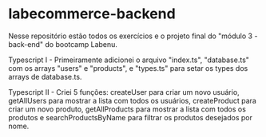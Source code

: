 # labecommerce-backend

Nesse repositório estão todos os exercícios e o projeto final do "módulo 3 - back-end" do bootcamp Labenu.

Typescript I - Primeiramente adicionei o arquivo "index.ts", "database.ts" com os arrays "users" e "products", e "types.ts" para setar os types dos arrays de database.ts.

Typescript II - Criei 5 funções: createUser para criar um novo usuário, getAllUsers para mostrar a lista com todos os usuários, createProduct para criar um novo produto, getAllProducts para mostrar a lista com todos os produtos e searchProductsByName para filtrar os produtos desejados por nome.
